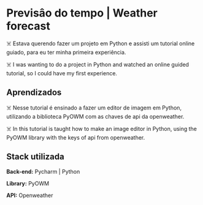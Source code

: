 # Previsâo do tempo | Weather forecast

☠️ Estava querendo fazer um projeto em Python e 
assisti um tutorial online guiado, para eu ter minha
primeira experiência.

☠️ I was wanting to do a project in Python and
watched an online guided tutorial, so I could have my
first experience.

## Aprendizados

☠️ Nesse tutorial é ensinado a fazer um editor de imagem
em Python, utilizando a biblioteca PyOWM com as chaves de 
api da openweather.

☠️ In this tutorial is taught how to make an image editor
in Python, using the PyOWM library with the keys of
api from openweather.
## Stack utilizada

**Back-end:** Pycharm | Python

**Library:** PyOWM

**API:** Openweather
